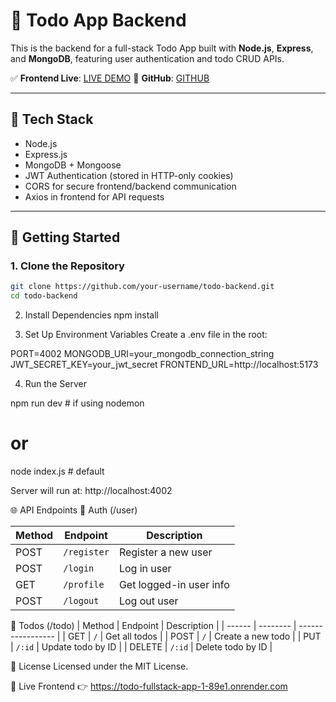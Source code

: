 # 📝 Todo App Backend

This is the backend for a full-stack Todo App built with **Node.js**, **Express**, and **MongoDB**, featuring user authentication and todo CRUD APIs.

✅ **Frontend Live**: [LIVE DEMO](https://todo-fullstack-app-1-89e1.onrender.com)
🔗 **GitHub**: [GITHUB](https://github.com/ritik-kumar123)

---

## 🔧 Tech Stack

- Node.js
- Express.js
- MongoDB + Mongoose
- JWT Authentication (stored in HTTP-only cookies)
- CORS for secure frontend/backend communication
- Axios in frontend for API requests

---

## 🚀 Getting Started

### 1. Clone the Repository

```bash
git clone https://github.com/your-username/todo-backend.git
cd todo-backend
```

2. Install Dependencies
   npm install

3. Set Up Environment Variables
  Create a .env file in the root:

  PORT=4002
  MONGODB_URI=your_mongodb_connection_string
  JWT_SECRET_KEY=your_jwt_secret
  FRONTEND_URL=http://localhost:5173

4. Run the Server

npm run dev     # if using nodemon
# or
node index.js   # default

Server will run at:
http://localhost:4002

🌐 API Endpoints
🔑 Auth (/user)

| Method | Endpoint    | Description             |
| ------ | ----------- | ----------------------- |
| POST   | `/register` | Register a new user     |
| POST   | `/login`    | Log in user             |
| GET    | `/profile`  | Get logged-in user info |
| POST   | `/logout`   | Log out user            |

📝 Todos (/todo)
| Method | Endpoint | Description       |
| ------ | -------- | ----------------- |
| GET    | `/`      | Get all todos     |
| POST   | `/`      | Create a new todo |
| PUT    | `/:id`   | Update todo by ID |
| DELETE | `/:id`   | Delete todo by ID |

📃 License
Licensed under the MIT License.

🔗 Live Frontend
👉 https://todo-fullstack-app-1-89e1.onrender.com






